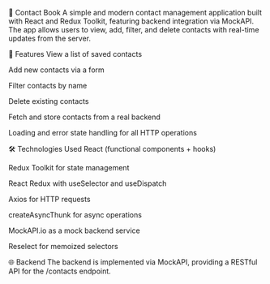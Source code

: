 📒 Contact Book
A simple and modern contact management application built with React and Redux Toolkit, featuring backend integration via MockAPI. The app allows users to view, add, filter, and delete contacts with real-time updates from the server.

🚀 Features
View a list of saved contacts

Add new contacts via a form

Filter contacts by name

Delete existing contacts

Fetch and store contacts from a real backend

Loading and error state handling for all HTTP operations

🛠️ Technologies Used
React (functional components + hooks)

Redux Toolkit for state management

React Redux with useSelector and useDispatch

Axios for HTTP requests

createAsyncThunk for async operations

MockAPI.io as a mock backend service

Reselect for memoized selectors

🌐 Backend
The backend is implemented via MockAPI, providing a RESTful API for the /contacts endpoint.
